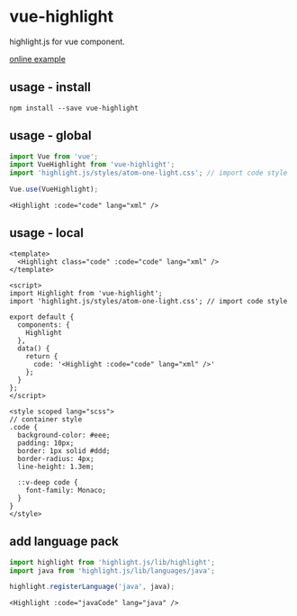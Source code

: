 # vue-highlight

highlight.js for vue component.

[online example](https://yujinpan.github.io/vue-highlight/)

## usage - install

`npm install --save vue-highlight`

## usage - global

```js
import Vue from 'vue';
import VueHighlight from 'vue-highlight';
import 'highlight.js/styles/atom-one-light.css'; // import code style

Vue.use(VueHighlight);
```

```vue
<Highlight :code="code" lang="xml" />
```

## usage - local

```vue
<template>
  <Highlight class="code" :code="code" lang="xml" />
</template>

<script>
import Highlight from 'vue-highlight';
import 'highlight.js/styles/atom-one-light.css'; // import code style

export default {
  components: {
    Highlight
  },
  data() {
    return {
      code: '<Highlight :code="code" lang="xml" />'
    };
  }
};
</script>

<style scoped lang="scss">
// container style
.code {
  background-color: #eee;
  padding: 10px;
  border: 1px solid #ddd;
  border-radius: 4px;
  line-height: 1.3em;

  ::v-deep code {
    font-family: Monaco;
  }
}
</style>
```

## add language pack

```js
import highlight from 'highlight.js/lib/highlight';
import java from 'highlight.js/lib/languages/java';

highlight.registerLanguage('java', java);
```

```vue
<Highlight :code="javaCode" lang="java" />
```
